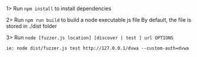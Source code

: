 
1> Run `npm install` to install dependencies 

2> Run `npm run build` to build a node executable js file
    By default, the file is stored in ./dist folder
    
3> Run `node [fuzzer.js location] [discover | test ] url OPTIONS`

    ie: node dist/fuzzer.js test http://127.0.0.1/dvwa --custom-auth=dvwa

 

